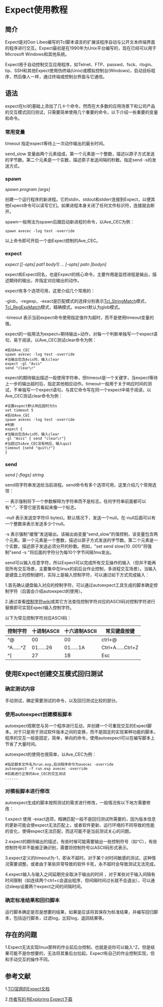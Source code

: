# Expect使用教程

## 简介

Expect是对Don Libes编写的Tcl脚本语言的扩展该程序自动与公开文本终端界面的程序进行交互。Expect最初是在1990年为Unix平台编写的，现在已经可以用于Microsoft Windows和其他系统。

Expect用于自动控制交互应用程序，如Telnet、FTP、passwd、fsck、rlogin、tip、SSH和其他Expect使用伪终端(Unix)或模拟控制台(Windows)，启动目标程序，然后像人一样，通过终端或控制台界面与它通信。

## 语法

expect在tcl的基础上添加了几十个命令，然而在大多数的应用场景下和公司产品的交互模式回归测试，只需要简单使用几个重要的命令，以下介绍一些重要的变量和命令。

### 常用变量

timeout 指定expect等待上一次动作输出的最长时间。

send_slow 变量由两个元素组成，第一个元素是一个整数，描述以原子方式发送的字节数。第二个元素是一个实数，描述原子发送间隔的秒数。指定send -s的发送方式。

### spawn

*spawn program [args]*

创建一个运行程序的新进程。它的stdin、stdout和stderr连接到Expect，以便其他Expect命令可以读写它们。如果进程本身关闭了任何文件标识符，连接就会断开。

spawn一般用法为spawn后跟启动新进程的命令，以Ave_CEC为例：

```expect
spawn avecec -log test -override
```

以上命令即可开启一个由Expect控制的Ave_CEC。

### expect

*expect [[-opts] pat1 body1] ... [-opts] patn [bodyn]*

expect和Expect同名，也是Expect的核心命令，主要作用是监控进程是输出，描述期待的输出，并指定对应输出的动作。

expect有多个选项可用，这里介绍几个常用的：

-glob，-regexp，-exact是匹配模式的选择分别表示[Tcl_StringMatch](http://tmml.sourceforge.net/doc/tcl/StrMatch.html)模式，[Tcl_RegExpMatch](http://tmml.sourceforge.net/doc/tcl/CRegExp.html)模式，精确模式。expect默认为glob模式。

-timeout 表示当前expect命令使用指定值作为超时，而不是使用timeout变量的值。

expect的一般用法为expect+期待输出+动作，对每一个判断单独写一个expect语句，易于阅读，以Ave_CEC测试clear命令为例：

```expect
#启动Ave_CEC
spawn avecec -log test -override
#当输出包含Avis时，输入clear
expect -gl "Avis"
send "clear\r"
```

expect的期待输出描述一般使用字符串，但timeout是一个关键字，当expect等待上一步的输出超时后，指定其他相应动作。timeout一般用于关于响应时间的测试，不单独写一个expect语句，与其它命令写在同一个expect中易于阅读，以Ave_CEC测试clear命令为例：

```expect
#设置expect默认响应超时为5s
set timeout 5
#启动Ave_CEC
spawn avecec -log test -override
#判断
expect {
#当输出包含Avis时，输入clear
-gl "Avis" { send "clear\r"}
#当超过5sAve_CEC没有响应，输入quit
timeout {send "quit\r"}
}
```

### send

*send [-flags] string*

send将字符串发送给当前进程。send命令有多个选项可用，这里介绍几个常用选项：

-- 表示强制将下一个参数解释为字符串而不是标志。任何字符串前面都可以有“-”，不管它是否看起来像一个标志。

-null 表示发送空字符(0 bytes)。默认情况下，发送一个null。在-null后面可以有一个整数来表示发送多少个null。

-s 表示强制“缓慢”发送输出。该输出由变量“send_slow”的值控制，该变量包含两个元素。第一个元素是一个整数，描述以原子方式发送的字节数。第二个元素是一个实数，描述原子发送必须分开的秒数。例如，"set send slow{10 .001}"将强制"send -s "将后面的字符分为每10个字节间隔1ms发出。

send可以输入任意字符，所以Expect可以完成所有交互操作的输入（但并不能再现所有交互场景，主要集中在linux的前后台作业控制，多进程交互场景）。当输入是键盘上的控制键时，实际上是输入控制字符，可以通过如下方式完成输入：

1.首先确认键盘输入对应的控制字符，可以通过autoexpect工具生成的脚本确定控制字符（后面会介绍autoexpect的使用）。

2.通过查看[控制字符wiki](https://en.wikipedia.org/wiki/Category:Control_characters)或其它方法查找控制字符对应的ASCII码对控制字符进行替换即可实现Expect输入控制字符。

以下为常见控制字符对应ASCII码：

| 控制字符   | 十进制ASCII | 十六进制ASCII | 常见键盘按键       |
| ---------- | ----------- | ------------- | ------------------ |
| ^@         | 00          | 00            | ctrl+@             |
| ^A......^Z | 01......26  | 01......1A    | Ctrl+A......Ctrl+Z |
| ^[         | 27          | 1B            | Esc                |

## 使用Expect创建交互模式回归测试

### 确定测试内容

手动测试，确定需要测试的命令，以及回归测试比较的部分。

### 使用autoexpect创建模板脚本

autoexpect观察您与另一个程序进行互动，并创建一个可重现交互的Expect脚本。对于只是用于测试软件版本之间的变换，而不是固定的实现某种功能的脚本，程序的交互一般是固定，简单，单向的命令，使用autoexpect可以在编写脚本上节省了大量时间。

autoexpect的使用也很简单，以Ave_CEC为例：

```expect
#指定脚本文件名为run.exp,启动程序命令为avecec -override
autoexpect -f run.exp avecec -override
#后面进行正常的Ave_CEC的交互测试
......
```

### 对模板脚本进行修改

autoexpect生成的脚本按照测试的需求进行修改，一般情况有以下地方需要修改：

1.expect 使用 -exact选项，精确匹配一般不是回归测试所需要的，因为版本信息的更新可能会使expect无法匹配上，或者软件更新、运行环境的不同导致的性能的变化，使得expect无法匹配，而这可能不是当前测试关心的问题。

2.expect的期待输出的描述，有些时候可能需要输出一些控制符号（如^C），有些控制符号并不能被正确识别，需要将控制符号以ASCII码形式表示。

3.expect定义的timeout为-1，即永不超时。对于某个对时间敏感的测试，这种情况需要调整。或者由于某些异常导致的软件卡死，永不超时会导致测试无法完成。

4.expect输入与输入之间延期完全取决于输出的时间 ，对于某些对于输入间隔有时间限制（如连续两个ctrl+c会退出程序，但间隔时间过长就不会退出），可以通过sleep设置两个expect之间的间隔时间。

### 确定标准结果和回归脚本

运行脚本确定是否是想要的结果，如果是应该将其保存为标准结果，并编写回归脚本，包括运行脚本，过滤log，比较log，返回结果等。

## 存在的问题

1.Expect无法实现linux那样的作业前后台控制，也就是说你可以输入^Z，但是结果可能不是你想要的，无法将其重后台拉起。Expect有自己的作业控制实现，但和手动交互的操作不同。

## 参考文献

1.[TCl官网的Expect文档](https://www.tcl-lang.org/man/expect5.31/)

2.[作者写的书Exploring Expect下载](https://www.google.com/url?sa=t&rct=j&q=&esrc=s&source=web&cd=&cad=rja&uact=8&ved=2ahUKEwjH9fiPy_H5AhUAy4sBHShqDMYQFnoECAcQAQ&url=https%3A%2F%2Fwww.busindre.com%2F_media%2Fexploring_expect.pdf&usg=AOvVaw170ZaFAKayfBW2PsPbeciC&cshid=1661966473238977)

